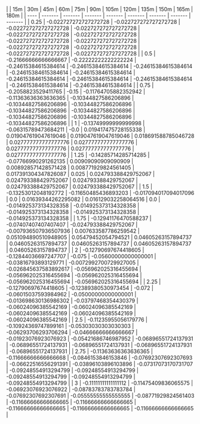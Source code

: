 | | 15m | 30m | 45m | 60m | 75m | 90m | 105m | 120m | 135m | 150m | 165m | 180m | 
| ---- | ------- | ------- | ------- | ------- | ------- | ------- | ------- | ------- |
| 0.25 | -0.022727272727272728 | -0.022727272727272728 | -0.022727272727272728 | -0.022727272727272728 | -0.022727272727272728 | -0.022727272727272728 | -0.022727272727272728 | -0.022727272727272728 | -0.022727272727272728 | -0.022727272727272728 | -0.022727272727272728 | -0.022727272727272728 | 
| 0.5 | -0.21666666666666667 | -0.22222222222222224 | -0.24615384615384614 | -0.24615384615384614 | -0.24615384615384614 | -0.24615384615384614 | -0.24615384615384614 | -0.24615384615384614 | -0.24615384615384614 | -0.24615384615384614 | -0.24615384615384614 | -0.24615384615384614 | 
| 0.75 | -0.2058823529411765 | -0.15 | -0.11764705882352942 | -0.11363636363636365 | -0.10344827586206896 | -0.10344827586206896 | -0.10344827586206896 | -0.10344827586206896 | -0.10344827586206896 | -0.10344827586206896 | -0.10344827586206896 | -0.10344827586206896 | 
| 1 | -0.13749999999999998 | -0.06315789473684211 | -0.0 | 0.019417475728155338 | 0.019047619047619046 | 0.019047619047619046 | 0.018691588785046728 | 0.027777777777777776 | 0.027777777777777776 | 0.027777777777777776 | 0.027777777777777776 | 0.027777777777777776 | 
| 1.25 | -0.14285714285714285 | -0.07766990291262135 | 0.00909090909090909 | 0.008928571428571428 | 0.008771929824561405 | 0.017391304347826087 | 0.025 | 0.024793388429752067 | 0.024793388429752067 | 0.024793388429752067 | 0.024793388429752067 | 0.024793388429752067 | 
| 1.5 | -0.13253012048192772 | -0.11650485436893203 | -0.017094017094017096 | 0.0 | 0.01639344262295082 | 0.016129032258064516 | 0.0 | -0.014925373134328358 | -0.014925373134328358 | -0.014925373134328358 | -0.014925373134328358 | -0.014925373134328358 | 
| 1.75 | -0.12941176470588237 | -0.07407407407407407 | -0.024793388429752067 | -0.007936507936507936 | 0.007633587786259542 | 0.051094890510948905 | 0.05479452054794521 | 0.04605263157894737 | 0.04605263157894737 | 0.04605263157894737 | 0.04605263157894737 | 0.04605263157894737 | 
| 2 | -0.12790697674418605 | -0.12844036697247707 | -0.075 | -0.05600000000000001 | -0.03816793893129771 | -0.0072992700729927005 | -0.026845637583892617 | -0.056962025316455694 | -0.056962025316455694 | -0.056962025316455694 | -0.056962025316455694 | -0.056962025316455694 | 
| 2.25 | -0.12790697674418605 | -0.12389380530973454 | -0.072 | -0.06015037593984962 | -0.05000000000000001 | -0.013698630136986302 | -0.03797468354430379 | -0.06024096385542169 | -0.06024096385542169 | -0.06024096385542169 | -0.06024096385542169 | -0.06024096385542169 | 
| 2.5 | -0.11235955056179776 | -0.10924369747899161 | -0.05303030303030303 | -0.06293706293706294 | -0.04666666666666667 | -0.01923076923076923 | -0.05421686746987952 | -0.06896551724137931 | -0.06896551724137931 | -0.06896551724137931 | -0.06896551724137931 | -0.06896551724137931 | 
| 2.75 | -0.11363636363636365 | -0.11666666666666668 | -0.0846153846153846 | -0.07692307692307693 | -0.06622516556291391 | -0.03896103896103896 | -0.07317073170731707 | -0.09248554913294799 | -0.09248554913294799 | -0.09248554913294799 | -0.09248554913294799 | -0.09248554913294799 | 
| 3 | -0.11111111111111112 | -0.11475409836065575 | -0.06923076923076922 | -0.08783783783783784 | -0.07692307692307691 | -0.05555555555555555 | -0.08771929824561403 | -0.11666666666666665 | -0.11666666666666665 | -0.11666666666666665 | -0.11666666666666665 | -0.11666666666666665 | 
